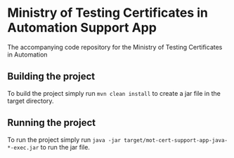 # Ministry of Testing Certificates in Automation Support App
The accompanying code repository for the Ministry of Testing Certificates in Automation

## Building the project
To build the project simply run `mvn clean install` to create a jar file in the target directory.

## Running the project
To run the project simply run `java -jar target/mot-cert-support-app-java-*-exec.jar` to run the jar file.